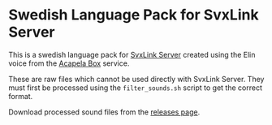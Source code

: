 Swedish Language Pack for SvxLink Server
========================================
This is a swedish language pack for [SvxLink Server](https://www.svxlink.org/)
created using the Elin voice from the
[Acapela Box](https://www.acapela-box.com/) service.

These are raw files which cannot be used directly with SvxLink Server. They
must first be processed using the `filter_sounds.sh` script to get the correct
format.

Download processed sound files from the [releases
page](https://github.com/sm0svx/svxlink-sounds-sv_SE-elin/releases).
